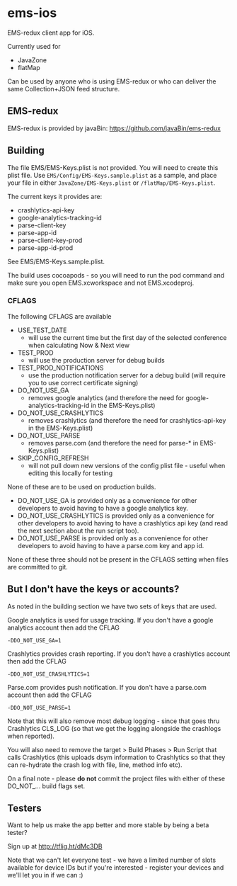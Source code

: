 # ems-ios

EMS-redux client app for iOS.

Currently used for

* JavaZone
* flatMap

Can be used by anyone who is using EMS-redux or who can deliver the same Collection+JSON feed structure.

## EMS-redux

EMS-redux is provided by javaBin: https://github.com/javaBin/ems-redux

## Building

The file EMS/EMS-Keys.plist is not provided. You will need to create this plist file. Use `EMS/Config/EMS-Keys.sample.plist` as a sample, and place your file in either `JavaZone/EMS-Keys.plist` or `/flatMap/EMS-Keys.plist`.

The current keys it provides are:

* crashlytics-api-key
* google-analytics-tracking-id
* parse-client-key
* parse-app-id
* parse-client-key-prod
* parse-app-id-prod

See EMS/EMS-Keys.sample.plist.

The build uses cocoapods - so you will need to run the pod command and make sure you open EMS.xcworkspace and not EMS.xcodeproj.

### CFLAGS

The following CFLAGS are available

* USE_TEST_DATE
    * will use the current time but the first day of the selected conference when calculating Now & Next view
* TEST_PROD
    * will use the production server for debug builds
* TEST_PROD_NOTIFICATIONS
    * use the production notification server for a debug build (will require you to use correct certificate signing)
* DO_NOT_USE_GA
    * removes google analytics (and therefore the need for google-analytics-tracking-id in the EMS-Keys.plist)
* DO_NOT_USE_CRASHLYTICS
    * removes crashlytics (and therefore the need for crashlytics-api-key in the EMS-Keys.plist)
* DO_NOT_USE_PARSE
    * removes parse.com (and therefore the need for parse-* in EMS-Keys.plist)
* SKIP_CONFIG_REFRESH
    * will not pull down new versions of the config plist file - useful when editing this locally for testing

None of these are to be used on production builds.

* DO_NOT_USE_GA is provided only as a convenience for other developers to avoid having to have a google analytics key.
* DO_NOT_USE_CRASHLYTICS is provided only as a convenience for other developers to avoid having to have a crashlytics api key (and read the next section about the run script too).
* DO_NOT_USE_PARSE is provided only as a convenience for other developers to avoid having to have a parse.com key and app id.

None of these three should not be present in the CFLAGS setting when files are committed to git.

## But I don't have the keys or accounts?

As noted in the building section we have two sets of keys that are used.

Google analytics is used for usage tracking. If you don't have a google analytics account then add the CFLAG

    -DDO_NOT_USE_GA=1

Crashlytics provides crash reporting. If you don't have a crashlytics account then add the CFLAG

    -DDO_NOT_USE_CRASHLYTICS=1

Parse.com provides push notification. If you don't have a parse.com account then add the CFLAG

    -DDO_NOT_USE_PARSE=1

Note that this will also remove most debug logging - since that goes thru Crashlytics CLS_LOG (so that we get the logging alongside the crashlogs when reported).

You will also need to remove the target > Build Phases > Run Script that calls Crashlytics (this uploads dsym information to Crashlytics so that they can re-hydrate the crash log with file, line, method info etc).

On a final note - please **do not** commit the project files with either of these DO_NOT_... build flags set.

## Testers

Want to help us make the app better and more stable by being a beta tester?

Sign up at http://tflig.ht/dMc3DB

Note that we can't let everyone test - we have a limited number of slots available for device IDs but if you're interested - register your devices and we'll let you in if we can :)
